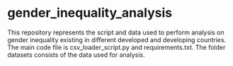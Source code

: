# gender_inequality_analysis
This repository represents the script and data used to perform analysis on gender inequality existing in different developed and developing countries.
The main code file is csv_loader_script.py and requirements.txt.
The folder datasets consists of the data used for analysis.
